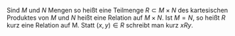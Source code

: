Sind $M$ und $N$ Mengen so heißt eine Teilmenge $R\subset M\times N$ des kartesischen Produktes von $M$ und $N$ heißt eine Relation auf $M\times N$. Ist $M=N$, so heißt $R$ kurz eine Relation auf M. Statt $(x,y)\in R$ schreibt man kurz $xRy$.
